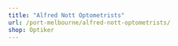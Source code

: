 ```yaml
---
title: "Alfred Nott Optometrists"
url: /port-melbourne/alfred-nott-optometrists/
shop: Optiker
---
```

